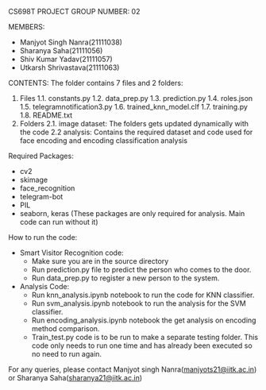 ﻿CS698T PROJECT
GROUP NUMBER: 02


MEMBERS: 
* Manjyot Singh Nanra(21111038)
* Sharanya Saha(21111056)
* Shiv Kumar Yadav(21111057)
* Utkarsh Shrivastava(21111063)


CONTENTS:
The folder contains 7 files and 2 folders:
1. Files
	1.1. constants.py
	1.2. data_prep.py
	1.3. prediction.py
	1.4. roles.json
	1.5. telegramnotification3.py
	1.6. trained_knn_model.clf
	1.7. training.py
	1.8. README.txt
2. Folders
 	2.1. image dataset: The folders gets updated dynamically with the code
 	2.2 analysis: Contains the required dataset and code used for face encoding and encoding classification analysis
	
Required Packages:
* cv2
* skimage
* face_recognition
* telegram-bot
* PIL
* seaborn, keras (These packages are only required for analysis. Main code can run without it)


How to run the code:
* Smart Visitor Recognition code:
   * Make sure you are in the source directory
   * Run prediction.py file to predict the person who comes to the door.
   * Run data_prep.py to register a new person to the system.
* Analysis Code:
   * Run knn_analysis.ipynb notebook to run the code for KNN classifier.
   * Run svm_analysis.ipynb notebook to run the analysis for the SVM classifier.
   * Run encoding_analysis.ipynb notebook the get analysis on encoding method comparison.
   * Train_test.py code is to be run to make a separate testing folder. This code only needs to run one time and has already been executed so no need to run again.


For any queries, please contact Manjyot singh Nanra(manjyots21@iitk.ac.in) or Sharanya Saha(sharanya21@iitk.ac.in)
